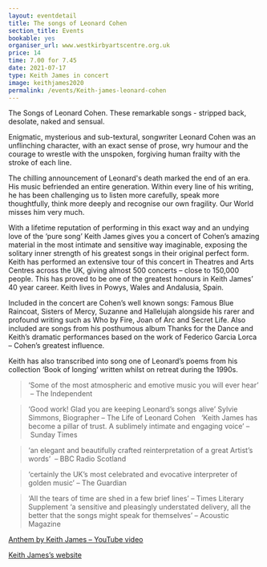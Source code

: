 ```yaml
---
layout: eventdetail
title: The songs of Leonard Cohen
section_title: Events
bookable: yes
organiser_url: www.westkirbyartscentre.org.uk
price: 14
time: 7.00 for 7.45
date: 2021-07-17
type: Keith James in concert
image: keithjames2020
permalink: /events/Keith-james-leonard-cohen
---
```


The Songs of Leonard Cohen. These remarkable songs - stripped back, desolate, naked and sensual.

Enigmatic, mysterious and sub-textural, songwriter Leonard Cohen was an unflinching character, with an exact sense of prose, wry humour and the courage to wrestle with the unspoken, forgiving human frailty with the stroke of each line.

The chilling announcement of Leonard's death marked the end of an era. His music befriended an entire generation. Within every line of his writing, he has been challenging us to listen more carefully, speak more thoughtfully, think more deeply and recognise our own fragility. Our World misses him very much.

With a lifetime reputation of performing in this exact way and an undying love of the ‘pure song’ Keith James gives you a concert of Cohen’s amazing material in the most intimate and sensitive way imaginable, exposing the solitary inner strength of his greatest songs in their original perfect form. Keith has performed an extensive tour of this concert in Theatres and Arts Centres across the UK, giving almost 500 concerts – close to 150,000 people. This has proved to be one of the greatest honours in Keith James’ 40 year career. Keith lives in Powys, Wales and Andalusia, Spain.

Included in the concert are Cohen’s well known songs: Famous Blue Raincoat, Sisters of Mercy, Suzanne and Hallelujah alongside his rarer and profound writing such as Who by Fire, Joan of Arc and Secret Life. Also included are songs from his posthumous album Thanks for the Dance and Keith’s dramatic performances based on the work of Federico Garcia Lorca – Cohen’s greatest influence.

Keith has also transcribed into song one of Leonard’s poems from his collection ‘Book of longing’ written whilst on retreat during the 1990s.

> ‘Some of the most atmospheric and emotive music you will ever hear’  – The Independent

> ‘Good work! Glad you are keeping Leonard’s songs alive’ Sylvie Simmons, Biographer – The Life of Leonard Cohen
 
> ‘Keith James has become a pillar of trust. A sublimely intimate and engaging voice’ – Sunday Times

> ‘an elegant and beautifully crafted reinterpretation of a great Artist’s words’  – BBC Radio Scotland

> ‘certainly the UK’s most celebrated and evocative interpreter of golden music’ – The Guardian

> ‘All the tears of time are shed in a few brief lines’ – Times Literary Supplement
> ‘a sensitive and pleasingly understated delivery, all the better that the songs might speak for themselves’ – Acoustic Magazine

[Anthem by Keith James – YouTube video](http://www.youtube.com/watch?time_continue=3&v=xnMR5Jn_RMw&feature=emb_logo)

[Keith James’s website](http://www.keith-james.com)
